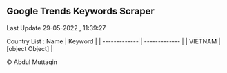 

## Google Trends Keywords Scraper 
 
Last Update 29-05-2022 , 11:39:27

Country List :
 Name  | Keyword |
| ------------- | ------------- |
| VIETNAM | [object Object] |



© Abdul Muttaqin 
